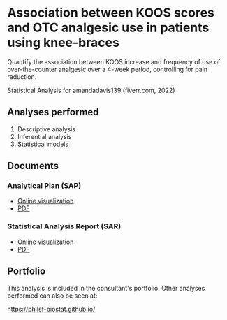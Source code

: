 # Association between KOOS scores and OTC analgesic use in patients using knee-braces

Quantify the association between KOOS increase and frequency of use of over-the-counter analgesic over a 4-week period, controlling for pain reduction.

Statistical Analysis for amandadavis139 (fiverr.com, 2022)
<!-- Technical Report for  PERSON (PLACE, yyyy) -->

## Analyses performed

1. Descriptive analysis
1. Inferential analysis
1. Statistical models

## Documents

### Analytical Plan (SAP)

<!-- - [Online visualization][sapviz-v02] -->
<!-- - [PDF][sappdf-v02] -->

- [Online visualization][sapviz-v01]
- [PDF][sappdf-v01]

### Statistical Analysis Report (SAR)

<!-- - [Online visualization][reportviz-v02] -->
<!-- - [PDF][pdf-v02] -->

- [Online visualization][reportviz-v01]
- [PDF][pdf-v01]

<!-- ## Associated analyses -->

<!-- This analysis is part of a larger project and is supported by other analyses, linked below. -->

<!-- **[assoc_title]** -->

<!-- <[assoc_link]> -->

## Portfolio

This analysis is included in the consultant's portfolio.
Other analyses performed can also be seen at:

<https://philsf-biostat.github.io/>

<!-- --- -->

[sapviz-v01]: report/SAP-2022-023-AD-v01.md
[sapviz-v02]: report/SAP-2022-023-AD-v02.md
[sappdf-v01]: https://docs.google.com/viewer?url=https://github.com/philsf-biostat/SAR-2022-023-AD/raw/main/report/SAP-2022-023-AD-v01.pdf
[sappdf-v02]: https://docs.google.com/viewer?url=https://github.com/philsf-biostat/SAR-2022-023-AD/raw/main/report/SAP-2022-023-AD-v02.pdf

[reportviz-v01]: report/SAR-2022-023-AD-v01.md
[reportviz-v02]: report/SAR-2022-023-AD-v02.md
[pdf-v01]: https://docs.google.com/viewer?url=https://github.com/philsf-biostat/SAR-2022-023-AD/raw/main/report/SAR-2022-023-AD-v01.pdf
[pdf-v02]: https://docs.google.com/viewer?url=https://github.com/philsf-biostat/SAR-2022-023-AD/raw/main/report/SAR-2022-023-AD-v02.pdf
